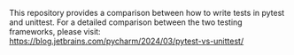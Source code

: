 This repository provides a comparison between how to write tests in pytest and unittest. 
For a detailed comparison between the two testing frameworks, please visit: https://blog.jetbrains.com/pycharm/2024/03/pytest-vs-unittest/
